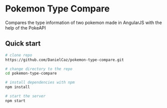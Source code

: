 # Pokemon Type Compare

Compares the type information of two pokemon made in AngularJS with the help of the PokeAPI

## Quick start

```bash
# clone repo
https://github.com/DanielCaz/pokemon-type-compare.git

# change directory to the repo
cd pokemon-type-compare

# install dependencies with npm
npm install

# start the server
npm start
```
